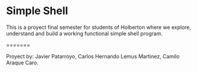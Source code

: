 Simple Shell
=======
This is a proyect final semester for students of Holberton where we explore, understand and build a working functional simple shell program.

=======

Proyect by: Javier Patarroyo, Carlos Hernando Lemus Martinez, Camilo Araque Caro.
